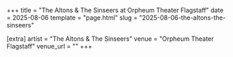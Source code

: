 +++
title = "The Altons & The Sinseers at Orpheum Theater Flagstaff"
date = 2025-08-06
template = "page.html"
slug = "2025-08-06-the-altons-the-sinseers"

[extra]
artist = "The Altons & The Sinseers"
venue = "Orpheum Theater Flagstaff"
venue_url = ""
+++
